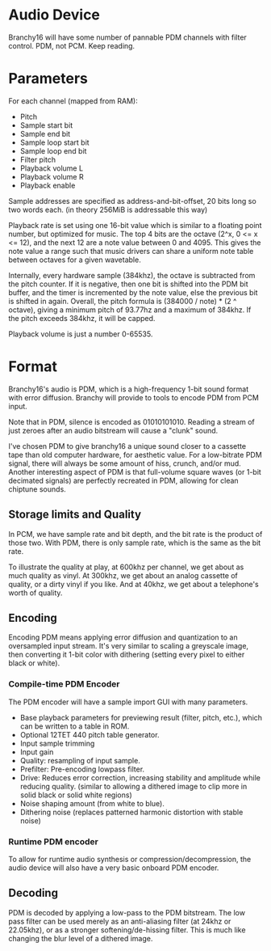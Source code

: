 # Audio Device

Branchy16 will have some number of pannable PDM channels with filter control. PDM, not PCM. Keep reading.

# Parameters

For each channel (mapped from RAM):
 - Pitch
 - Sample start bit
 - Sample end bit
 - Sample loop start bit
 - Sample loop end bit
 - Filter pitch
 - Playback volume L
 - Playback volume R
 - Playback enable

Sample addresses are specified as address-and-bit-offset, 20 bits long so two words each. (in theory 256MiB is addressable this way)

Playback rate is set using one 16-bit value which is similar to a floating point number, but optimized for music. The top 4 bits are the octave (2^x, 0 <= x <= 12), and the next 12 are a note value between 0 and 4095. This gives the note value a range such that music drivers can share a uniform note table between octaves for a given wavetable.

Internally, every hardware sample (384khz), the octave is subtracted from the pitch counter. If it is negative, then one bit is shifted into the PDM bit buffer, and the timer is incremented by the note value, else the previous bit is shifted in again. Overall, the pitch formula is (384000 / note) * (2 ^ octave), giving a minimum pitch of 93.77hz and a maximum of 384khz. If the pitch exceeds 384khz, it will be capped.

Playback volume is just a number 0-65535.

# Format

Branchy16's audio is PDM, which is a high-frequency 1-bit sound format with error diffusion. Branchy will provide to tools to encode PDM from PCM input.

Note that in PDM, silence is encoded as 01010101010. Reading a stream of just zeroes after an audio bitstream will cause a "clunk" sound.

I've chosen PDM to give branchy16 a unique sound closer to a cassette tape than old computer hardware, for aesthetic value. For a low-bitrate PDM signal, there will always be some amount of hiss, crunch, and/or mud. Another interesting aspect of PDM is that full-volume square waves (or 1-bit decimated signals) are perfectly recreated in PDM, allowing for clean chiptune sounds.

## Storage limits and Quality

In PCM, we have sample rate and bit depth, and the bit rate is the product of those two. With PDM, there is only sample rate, which is the same as the bit rate.

To illustrate the quality at play, at 600khz per channel, we get about as much quality as vinyl. At 300khz, we get about an analog cassette of quality, or a dirty vinyl if you like. And at 40khz, we get about a telephone's worth of quality.

## Encoding

Encoding PDM means applying error diffusion and quantization to an oversampled input stream. It's very similar to scaling a greyscale image, then converting it 1-bit color with dithering (setting every pixel to either black or white).

### Compile-time PDM Encoder

The PDM encoder will have a sample import GUI with many parameters.

 - Base playback parameters for previewing result (filter, pitch, etc.), which can be written to a table in ROM.
 - Optional 12TET 440 pitch table generator.
 - Input sample trimming
 - Input gain
 - Quality: resampling of input sample.
 - Prefilter: Pre-encoding lowpass filter.
 - Drive: Reduces error correction, increasing stability and amplitude while reducing quality. (similar to allowing a dithered image to clip more in solid black or solid white regions)
 - Noise shaping amount (from white to blue).
 - Dithering noise (replaces patterned harmonic distortion with stable noise)

### Runtime PDM encoder

To allow for runtime audio synthesis or compression/decompression, the audio device will also have a very basic onboard PDM encoder.

## Decoding

PDM is decoded by applying a low-pass to the PDM bitstream. The low pass filter can be used merely as an anti-aliasing filter (at 24khz or 22.05khz), or as a stronger softening/de-hissing filter. This is much like changing the blur level of a dithered image.
